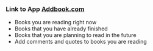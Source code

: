 <h3>Link to App
<a href="https://priceless-kepler-5be14d.netlify.app">Addbook.com</a>
</h3>
<ul>
<li>Books you are reading right now</li>
<li>Books that you have already finished</li>
<li>Books that you are planning to read in the future</li>
<li>Add comments and quotes to books you are reading</li>
 </ul>
